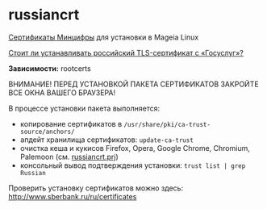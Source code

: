# russiancrt
[Сертификаты Минцифры](https://www.gosuslugi.ru/crt) для установки в Mageia Linux  
  
[Стоит ли устанавливать российский TLS-сертификат с «Госуслуг»?](https://www.blancvpn.com/blog/stoit-li-ustanavlivat-rossiiskii-tls-sertifikat-s-gosuslug)
  
**Зависимости:** rootcerts

ВНИМАНИЕ! ПЕРЕД УСТАНОВКОЙ ПАКЕТА СЕРТИФИКАТОВ ЗАКРОЙТЕ ВСЕ ОКНА ВАШЕГО БРАУЗЕРА!

В процессе установки пакета выполняется:
+ копирование сертификатов в `/usr/share/pki/ca-trust-source/anchors/`
+ апдейт хранилища сертификатов: `update-ca-trust`
+ очистка кеша и кукисов Firefox, Opera, Google Chrome, Chromium, Palemoon (см. [russiancrt.prj](https://github.com/AKotov-dev/russiancrt/blob/main/russiancrt.prj))
+ консольный вывод подтверждения установки: `trust list | grep Russian`

Проверить установку сертификатов можно здесь: http://www.sberbank.ru/ru/certificates

